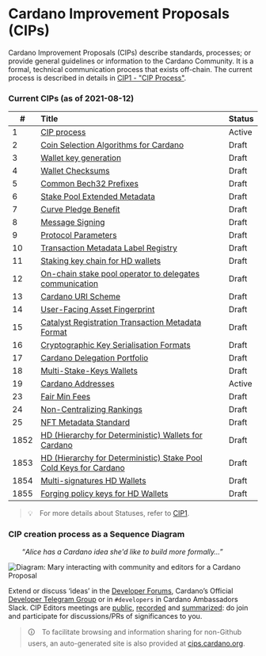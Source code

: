 # Cardano Improvement Proposals (CIPs)


Cardano Improvement Proposals (CIPs) describe standards, processes; or provide general guidelines or information to the Cardano Community. It is a formal, technical communication process that exists off-chain.
The current process is described in details in [CIP1 - "CIP Process"](./CIP-0001/CIP-0001.md).

### Current CIPs (as of 2021-08-12)

| #                 | Title                                                                                                                                         | Status                |
| ----------------- | :-------------------------------------------------------------------------------------------------------------------------------------------- | :-------------------- |
| 1 | [CIP process](./CIP-0001/CIP-0001.md) | Active |
| 2 | [Coin Selection Algorithms for Cardano](./CIP-0002/CIP-0002.md) | Draft |
| 3 | [Wallet key generation](./CIP-0003/CIP-0003.md) | Draft |
| 4 | [Wallet Checksums](./CIP-0004/CIP-0004.md) | Draft |
| 5 | [Common Bech32 Prefixes](./CIP-0005/CIP-0005.md) | Draft |
| 6 | [Stake Pool Extended Metadata](./CIP-0006/CIP-0006.md) | Draft |
| 7 | [Curve Pledge Benefit](./CIP-0007/CIP-0007.md) | Draft |
| 8 | [Message Signing](./CIP-0008/CIP-0008.md) | Draft |
| 9 | [Protocol Parameters](./CIP-0009/CIP-0009.md) | Draft |
| 10 | [Transaction Metadata Label Registry](./CIP-0010/CIP-0010.md) | Draft |
| 11 | [Staking key chain for HD wallets](./CIP-0011/CIP-0011.md) | Draft |
| 12 | [On-chain stake pool operator to delegates communication](./CIP-0012/CIP-0012.md) | Draft |
| 13 | [Cardano URI Scheme](./CIP-0013/CIP-0013.md) | Draft |
| 14 | [User-Facing Asset Fingerprint](./CIP-0014/CIP-0014.md) | Draft |
| 15 | [Catalyst Registration Transaction Metadata Format](./CIP-0015/CIP-0015.md) | Draft |
| 16 | [Cryptographic Key Serialisation Formats](./CIP-0016/CIP-0016.md) | Draft |
| 17 | [Cardano Delegation Portfolio](./CIP-0017/CIP-0017.md) | Draft |
| 18 | [Multi-Stake-Keys Wallets](./CIP-0018/CIP-0018.md) | Draft |
| 19 | [Cardano Addresses](./CIP-0019/CIP-0019.md) | Active |
| 23 | [Fair Min Fees](./CIP-0023/CIP-0023.md) | Draft |
| 24 | [Non-Centralizing Rankings](./CIP-0024/CIP-0024.md) | Draft |
| 25 | [NFT Metadata Standard](./CIP-0025/CIP-0025.md) | Draft |
| 1852 | [HD (Hierarchy for Deterministic) Wallets for Cardano](./CIP-1852/CIP-1852.md) | Draft |
| 1853 | [HD (Hierarchy for Deterministic) Stake Pool Cold Keys for Cardano](./CIP-1853/CIP-1853.md) | Draft |
| 1854 | [Multi-signatures HD Wallets](./CIP-1854/CIP-1854.md) | Draft |
| 1855 | [Forging policy keys for HD Wallets](./CIP-1855/CIP-1855.md) | Draft |

> 💡 For more details about Statuses, refer to [CIP1](./CIP-0001/CIP-0001.md).


### CIP creation process as a Sequence Diagram

  “_Alice has a Cardano idea she'd like to build more formally…_”

![Diagram: Mary interacting with community and editors for a Cardano Proposal](./BiweeklyMeetings/sequence_diagram.png?raw=true "sequence_diagram.png")

Extend or discuss ‘ideas’ in the [Developer Forums](https://forum.cardano.org/c/developers/cips/122), Cardano’s Official [Developer Telegram Group](https://t.me/CardanoDevelopersOfficial) or in `#developers` in Cardano Ambassadors Slack.
CIP Editors meetings are [public](https://www.crowdcast.io/cips-biweekly), [recorded](https://www.crowdcast.io/cips-biweekly) and [summarized](https://github.com/cardano-foundation/CIPs/tree/master/BiweeklyMeetings): do join and participate for discussions/PRs of significances to you.

> 🛈 To facilitate browsing and information sharing for non-Github users, an auto-generated site is also provided at [cips.cardano.org](https://cips.cardano.org/).
